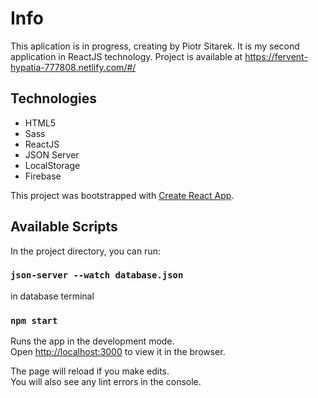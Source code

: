 # Info
This aplication is in progress, creating by Piotr Sitarek. 
It is my second application in ReactJS technology. 
Project is available at https://fervent-hypatia-777808.netlify.com/#/ 


## Technologies
* HTML5
* Sass
* ReactJS
* JSON Server
* LocalStorage
* Firebase

This project was bootstrapped with [Create React App](https://github.com/facebook/create-react-app).

## Available Scripts

In the project directory, you can run:

### `json-server --watch database.json` 

in database terminal 

### `npm start`

Runs the app in the development mode.<br />
Open [http://localhost:3000](http://localhost:3000) to view it in the browser.

The page will reload if you make edits.<br />
You will also see any lint errors in the console.


